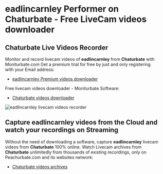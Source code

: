 # eadlincarnley Performer on Chaturbate - Free LiveCam videos downloader

## Chaturbate Live Videos Recorder

Monitor and record livecam videos of **eadlincarnley** from **Chaturbate** with Moniturbate.com
Get a premium trial for free by just and only registering with your Email address:
* [eadlincarnley Premium videos downloader](https://moniturbate.com/request-demo-licence-key.html)

Free livecam videos downloader - Moniturbate Software:
* [Chaturbate videos downloader](https://moniturbate.com/moniturbate-download-software.html)

![eadlincarnley livecam videos recorder](https://peachurnet.com/templates/moniturbate-software.png)


## Capture eadlincarnley videos from the Cloud and watch your recordings on Streaming

Without the need of downloading a software, capture **eadlincarnley** livecam videos from **Chaturbate** 100% online.
Watch Livecam archives from **Chaturbate** unlimitedly from thousands of existing recordings, only on Peachurbate.com and its websites network:
* [Chaturbate videos archives](https://peachurnet.com/)